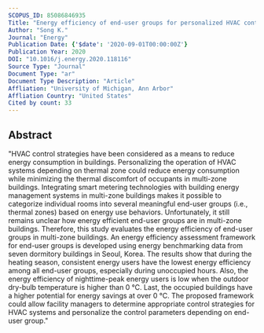 ```yaml
---
SCOPUS_ID: 85086846935
Title: "Energy efficiency of end-user groups for personalized HVAC control in multi-zone buildings"
Author: "Song K."
Journal: "Energy"
Publication Date: {'$date': '2020-09-01T00:00:00Z'}
Publication Year: 2020
DOI: "10.1016/j.energy.2020.118116"
Source Type: "Journal"
Document Type: "ar"
Document Type Description: "Article"
Affliation: "University of Michigan, Ann Arbor"
Affliation Country: "United States"
Cited by count: 33
---
```


## Abstract
"HVAC control strategies have been considered as a means to reduce energy consumption in buildings. Personalizing the operation of HVAC systems depending on thermal zone could reduce energy consumption while minimizing the thermal discomfort of occupants in multi-zone buildings. Integrating smart metering technologies with building energy management systems in multi-zone buildings makes it possible to categorize individual rooms into several meaningful end-user groups (i.e., thermal zones) based on energy use behaviors. Unfortunately, it still remains unclear how energy efficient end-user groups are in multi-zone buildings. Therefore, this study evaluates the energy efficiency of end-user groups in multi-zone buildings. An energy efficiency assessment framework for end-user groups is developed using energy benchmarking data from seven dormitory buildings in Seoul, Korea. The results show that during the heating season, consistent energy users have the lowest energy efficiency among all end-user groups, especially during unoccupied hours. Also, the energy efficiency of nighttime-peak energy users is low when the outdoor dry-bulb temperature is higher than 0 °C. Last, the occupied buildings have a higher potential for energy savings at over 0 °C. The proposed framework could allow facility managers to determine appropriate control strategies for HVAC systems and personalize the control parameters depending on end-user group."
